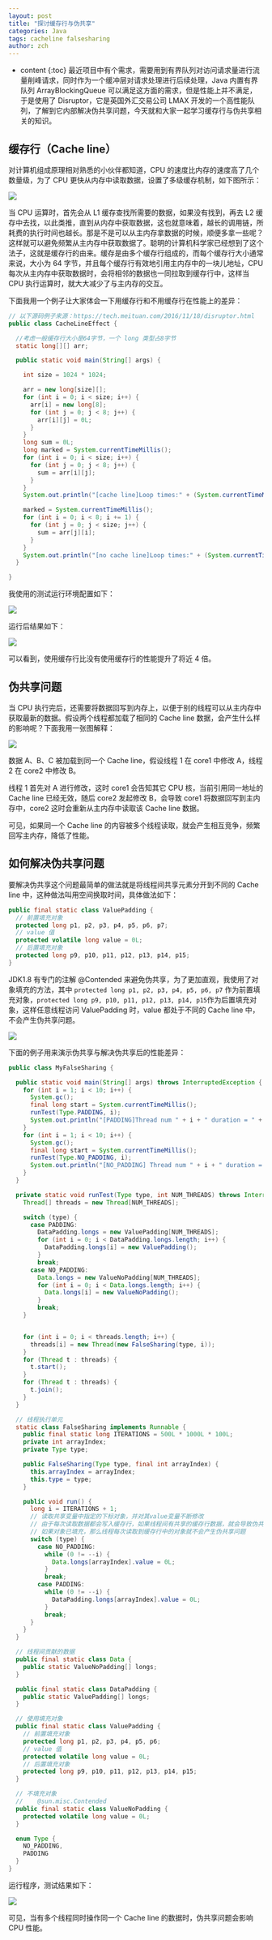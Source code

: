 ```yaml
---
layout: post
title: "探讨缓存行与伪共享"
categories: Java
tags: cacheline falsesharing
author: zch
---
```


* content
{:toc}
最近项目中有个需求，需要用到有界队列对访问请求量进行流量削峰请求，同时作为一个缓冲层对请求处理进行后续处理，Java 内置有界队列 ArrayBlockingQueue 可以满足这方面的需求，但是性能上并不满足，于是使用了 Disruptor，它是英国外汇交易公司 LMAX 开发的一个高性能队列，了解到它内部解决伪共享问题，今天就和大家一起学习缓存行与伪共享相关的知识。







## 缓存行（Cache line）

对计算机组成原理相对熟悉的小伙伴都知道，CPU 的速度比内存的速度高了几个数量级，为了 CPU 更快从内存中读取数据，设置了多级缓存机制，如下图所示：

![](https://gitee.com/objcoding/md-picture/raw/master/img/20200815234310.png)

当 CPU 运算时，首先会从 L1 缓存查找所需要的数据，如果没有找到，再去 L2 缓存中去找，以此类推，直到从内存中获取数据，这也就意味着，越长的调用链，所耗费的执行时间也越长。那是不是可以从主内存拿数据的时候，顺便多拿一些呢？这样就可以避免频繁从主内存中获取数据了。聪明的计算机科学家已经想到了这个法子，这就是缓存行的由来。缓存是由多个缓存行组成的，而每个缓存行大小通常来说，大小为 64 字节，并且每个缓存行有效地引用主内存中的一块儿地址，CPU 每次从主内存中获取数据时，会将相邻的数据也一同拉取到缓存行中，这样当 CPU 执行运算时，就大大减少了与主内存的交互。

下面我用一个例子让大家体会一下用缓存行和不用缓存行在性能上的差异：

```java
// 以下源码例子来源：https://tech.meituan.com/2016/11/18/disruptor.html
public class CacheLineEffect {

  //考虑一般缓存行大小是64字节，一个 long 类型占8字节
  static long[][] arr;

  public static void main(String[] args) {

    int size = 1024 * 1024;

    arr = new long[size][];
    for (int i = 0; i < size; i++) {
      arr[i] = new long[8];
      for (int j = 0; j < 8; j++) {
        arr[i][j] = 0L;
      }
    }
    long sum = 0L;
    long marked = System.currentTimeMillis();
    for (int i = 0; i < size; i++) {
      for (int j = 0; j < 8; j++) {
        sum = arr[i][j];
      }
    }
    System.out.println("[cache line]Loop times:" + (System.currentTimeMillis() - marked) + "ms");

    marked = System.currentTimeMillis();
    for (int i = 0; i < 8; i += 1) {
      for (int j = 0; j < size; j++) {
        sum = arr[j][i];
      }
    }
    System.out.println("[no cache line]Loop times:" + (System.currentTimeMillis() - marked) + "ms");
  }

}
```

我使用的测试运行环境配置如下：

![](https://gitee.com/objcoding/md-picture/raw/master/img/20200816001851.png)

运行后结果如下：

![](https://gitee.com/objcoding/md-picture/raw/master/img/20200816001723.png)

可以看到，使用缓存行比没有使用缓存行的性能提升了将近 4 倍。



## 伪共享问题

当 CPU 执行完后，还需要将数据回写到内存上，以便于别的线程可以从主内存中获取最新的数据。假设两个线程都加载了相同的 Cache line 数据，会产生什么样的影响呢？下面我用一张图解释：

![](https://gitee.com/objcoding/md-picture/raw/master/img/20200816004338.png)

数据 A、B、C 被加载到同一个 Cache line，假设线程 1 在 core1 中修改 A，线程 2 在 core2 中修改 B。

线程 1 首先对 A 进行修改，这时 core1 会告知其它 CPU 核，当前引用同一地址的 Cache line 已经无效，随后 core2 发起修改 B，会导致 core1 将数据回写到主内存中，core2 这时会重新从主内存中读取该 Cache line 数据。

可见，如果同一个 Cache line 的内容被多个线程读取，就会产生相互竞争，频繁回写主内存，降低了性能。



## 如何解决伪共享问题

要解决伪共享这个问题最简单的做法就是将线程间共享元素分开到不同的 Cache line 中，这种做法叫用空间换取时间，具体做法如下：

```java
public final static class ValuePadding {
  // 前置填充对象
  protected long p1, p2, p3, p4, p5, p6, p7;
  // value 值
  protected volatile long value = 0L;
  // 后置填充对象
  protected long p9, p10, p11, p12, p13, p14, p15;
}
```

JDK1.8 有专门的注解 @Contended 来避免伪共享，为了更加直观，我使用了对象填充的方法，其中 `protected long p1, p2, p3, p4, p5, p6, p7` 作为前置填充对象，`protected long p9, p10, p11, p12, p13, p14, p15`作为后置填充对象，这样任意线程访问 ValuePadding 时，value 都处于不同的 Cache line 中，不会产生伪共享问题。

![](https://gitee.com/objcoding/md-picture/raw/master/img/20200816011538.png)

下面的例子用来演示伪共享与解决伪共享后的性能差异：

```java
public class MyFalseSharing {

  public static void main(String[] args) throws InterruptedException {
    for (int i = 1; i < 10; i++) {
      System.gc();
      final long start = System.currentTimeMillis();
      runTest(Type.PADDING, i);
      System.out.println("[PADDING]Thread num " + i + " duration = " + (System.currentTimeMillis() - start));
    }
    for (int i = 1; i < 10; i++) {
      System.gc();
      final long start = System.currentTimeMillis();
      runTest(Type.NO_PADDING, i);
      System.out.println("[NO_PADDING] Thread num " + i + " duration = " + (System.currentTimeMillis() - start));
    }
  }

  private static void runTest(Type type, int NUM_THREADS) throws InterruptedException {
    Thread[] threads = new Thread[NUM_THREADS];

    switch (type) {
      case PADDING:
        DataPadding.longs = new ValuePadding[NUM_THREADS];
        for (int i = 0; i < DataPadding.longs.length; i++) {
          DataPadding.longs[i] = new ValuePadding();
        }
        break;
      case NO_PADDING:
        Data.longs = new ValueNoPadding[NUM_THREADS];
        for (int i = 0; i < Data.longs.length; i++) {
          Data.longs[i] = new ValueNoPadding();
        }
        break;
    }


    for (int i = 0; i < threads.length; i++) {
      threads[i] = new Thread(new FalseSharing(type, i));
    }
    for (Thread t : threads) {
      t.start();
    }
    for (Thread t : threads) {
      t.join();
    }
  }

  // 线程执行单元
  static class FalseSharing implements Runnable {
    public final static long ITERATIONS = 500L * 1000L * 100L;
    private int arrayIndex;
    private Type type;

    public FalseSharing(Type type, final int arrayIndex) {
      this.arrayIndex = arrayIndex;
      this.type = type;
    }

    public void run() {
      long i = ITERATIONS + 1;
      // 读取共享变量中指定的下标对象，并对其value变量不断修改
      // 由于每次读取数据都会写入缓存行，如果线程间有共享的缓存行数据，就会导致伪共享问题发生
      // 如果对象已填充，那么线程每次读取到缓存行中的对象就不会产生伪共享问题
      switch (type) {
        case NO_PADDING:
          while (0 != --i) {
            Data.longs[arrayIndex].value = 0L;
          }
          break;
        case PADDING:
          while (0 != --i) {
            DataPadding.longs[arrayIndex].value = 0L;
          }
          break;
      }
    }
  }

  // 线程间贡献的数据
  public final static class Data {
    public static ValueNoPadding[] longs;
  }

  public final static class DataPadding {
    public static ValuePadding[] longs;
  }

  // 使用填充对象
  public final static class ValuePadding {
    // 前置填充对象
    protected long p1, p2, p3, p4, p5, p6;
    // value 值
    protected volatile long value = 0L;
    // 后置填充对象
    protected long p9, p10, p11, p12, p13, p14, p15;
  }

  // 不填充对象
  //    @sun.misc.Contended
  public final static class ValueNoPadding {
    protected volatile long value = 0L;
  }

  enum Type {
    NO_PADDING,
    PADDING
  }
}
```

运行程序，测试结果如下：

![](https://gitee.com/objcoding/md-picture/raw/master/img/20200816201430.png)

可见，当有多个线程同时操作同一个 Cache line 的数据时，伪共享问题会影响 CPU 性能。

